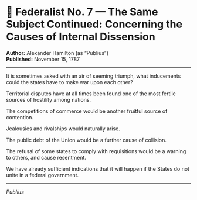 # 📜 Federalist No. 7 — The Same Subject Continued: Concerning the Causes of Internal Dissension

**Author:** Alexander Hamilton (as “Publius”)  
**Published:** November 15, 1787

---

It is sometimes asked with an air of seeming triumph, what inducements could the states have to make war upon each other?

Territorial disputes have at all times been found one of the most fertile sources of hostility among nations.

The competitions of commerce would be another fruitful source of contention.

Jealousies and rivalships would naturally arise.

The public debt of the Union would be a further cause of collision.

The refusal of some states to comply with requisitions would be a warning to others, and cause resentment.

We have already sufficient indications that it will happen if the States do not unite in a federal government.

---

*Publius*
